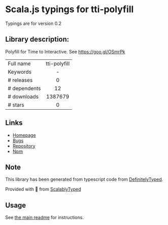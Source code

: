 
# Scala.js typings for tti-polyfill

Typings are for version 0.2

## Library description:
Polyfill for Time to Interactive. See https://goo.gl/OSmrPk

|                    |                 |
| ------------------ | :-------------: |
| Full name          | tti-polyfill |
| Keywords           | - |
| # releases         | 0 |
| # dependents       | 12 |
| # downloads        | 1387679 |
| # stars            | 0 |

## Links
- [Homepage](https://github.com/GoogleChrome/tti-polyfill#readme)
- [Bugs](https://github.com/GoogleChrome/tti-polyfill/issues)
- [Repository](https://github.com/GoogleChrome/tti-polyfill)
- [Npm](https://www.npmjs.com/package/tti-polyfill)
    


## Note
This library has been generated from typescript code from [DefinitelyTyped](https://definitelytyped.org).

Provided with :purple_heart: from [ScalablyTyped](https://github.com/oyvindberg/ScalablyTyped)

## Usage
See [the main readme](../../readme.md) for instructions.



